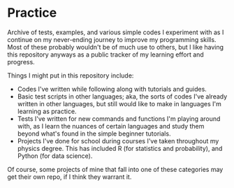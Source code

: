 # Practice

Archive of tests, examples, and various simple codes I experiment with as I continue on my never-ending journey to improve my programming skills. Most of these probably wouldn't be of much use to others, but I like having this repository anyways as a public tracker of my learning effort and progress.


Things I might put in this repository include:

- Codes I've written while following along with tutorials and guides.
- Basic test scripts in other languages; aka, the sorts of codes I've already written in other languages, but still would like to make in languages I'm learning as practice.
- Tests I've written for new commands and functions I'm playing around with, as I learn the nuances of certain languages and study them beyond what's found in the simple beginner tutorials.
- Projects I've done for school during courses I've taken throughout my physics degree. This has included R (for statistics and probability), and Python (for data science).

Of course, some projects of mine that fall into one of these categories may get their own repo, if I think they warrant it.

